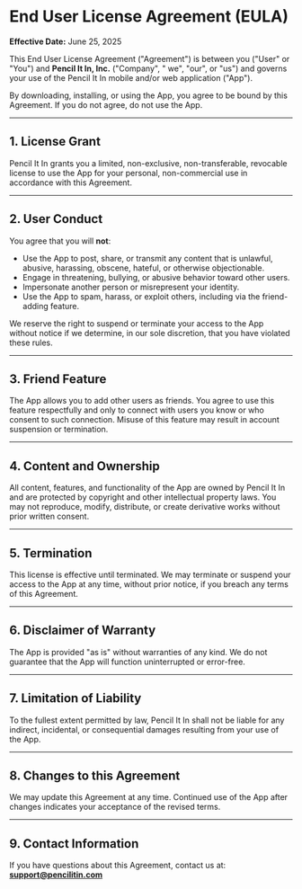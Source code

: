 # End User License Agreement (EULA)

**Effective Date:** June 25, 2025

This End User License Agreement ("Agreement") is between you ("User" or "You") and **Pencil It In, Inc.** ("Company", "
we", "our", or "us") and governs your use of the Pencil It In mobile and/or web application ("App").

By downloading, installing, or using the App, you agree to be bound by this Agreement. If you do not agree, do not use
the App.

---

## 1. License Grant

Pencil It In grants you a limited, non-exclusive, non-transferable, revocable license to use the App for your personal,
non-commercial use in accordance with this Agreement.

---

## 2. User Conduct

You agree that you will **not**:

- Use the App to post, share, or transmit any content that is unlawful, abusive, harassing, obscene, hateful, or
  otherwise objectionable.
- Engage in threatening, bullying, or abusive behavior toward other users.
- Impersonate another person or misrepresent your identity.
- Use the App to spam, harass, or exploit others, including via the friend-adding feature.

We reserve the right to suspend or terminate your access to the App without notice if we determine, in our sole
discretion, that you have violated these rules.

---

## 3. Friend Feature

The App allows you to add other users as friends. You agree to use this feature respectfully and only to connect with
users you know or who consent to such connection. Misuse of this feature may result in account suspension or
termination.

---

## 4. Content and Ownership

All content, features, and functionality of the App are owned by Pencil It In and are protected by copyright and other
intellectual property laws. You may not reproduce, modify, distribute, or create derivative works without prior written
consent.

---

## 5. Termination

This license is effective until terminated. We may terminate or suspend your access to the App at any time, without
prior notice, if you breach any terms of this Agreement.

---

## 6. Disclaimer of Warranty

The App is provided "as is" without warranties of any kind. We do not guarantee that the App will function uninterrupted
or error-free.

---

## 7. Limitation of Liability

To the fullest extent permitted by law, Pencil It In shall not be liable for any indirect, incidental, or consequential
damages resulting from your use of the App.

---

## 8. Changes to this Agreement

We may update this Agreement at any time. Continued use of the App after changes indicates your acceptance of the
revised terms.

---

## 9. Contact Information

If you have questions about this Agreement, contact us at:  
**support@pencilitin.com**
